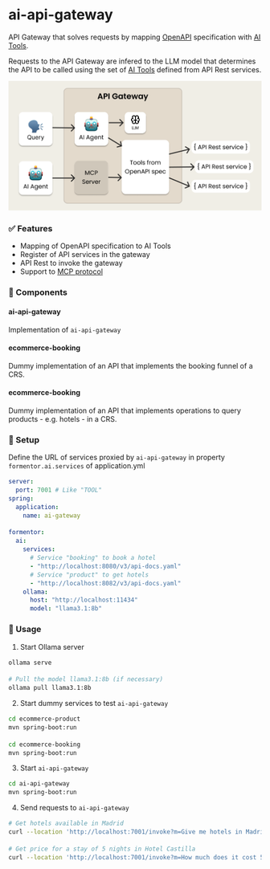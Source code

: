 # ai-api-gateway
API Gateway that solves requests by mapping [OpenAPI](https://en.wikipedia.org/wiki/OpenAPI_Specification) specification with [AI Tools](https://docs.spring.io/spring-ai/reference/api/tools.html).

Requests to the API Gateway are infered to the LLM model that determines the API to be called using the set of [AI Tools](https://docs.spring.io/spring-ai/reference/api/tools.html) defined from API Rest services. 

![ai-api-gateway](_docs/ai-api-gateway.png)


### ✅ Features
- Mapping of OpenAPI specification to AI Tools
- Register of API services in the gateway
- API Rest to invoke the gateway
- Support to [MCP protocol](https://github.com/modelcontextprotocol)

### 🧩 Components
#### ai-api-gateway
Implementation of `ai-api-gateway`

#### ecommerce-booking
Dummy implementation of an API that implements the booking funnel of a CRS.

#### ecommerce-booking
Dummy implementation of an API that implements operations to query products - e.g. hotels - in a CRS.  

### 🔧 Setup
Define the URL of services proxied by `ai-api-gateway` in property `formentor.ai.services` of application.yml
```yml
server:
  port: 7001 # Like "TOOL"
spring:
  application:
    name: ai-gateway

formentor:
  ai:
    services:
      # Service "booking" to book a hotel
      - "http://localhost:8080/v3/api-docs.yaml"
      # Service "product" to get hotels
      - "http://localhost:8082/v3/api-docs.yaml"
    ollama:
      host: "http://localhost:11434"
      model: "llama3.1:8b"
```
### 🚀  Usage
1. Start Ollama server
```sh
ollama serve

# Pull the model llama3.1:8b (if necessary)
ollama pull llama3.1:8b
```

2. Start dummy services to test `ai-api-gateway`
```sh
cd ecommerce-product
mvn spring-boot:run

cd ecommerce-booking
mvn spring-boot:run
```

3. Start `ai-api-gateway`
```sh
cd ai-api-gateway
mvn spring-boot:run
```

4. Send requests to `ai-api-gateway`
```sh
# Get hotels available in Madrid
curl --location 'http://localhost:7001/invoke?m=Give me hotels in Madrid'

# Get price for a stay of 5 nights in Hotel Castilla
curl --location 'http://localhost:7001/invoke?m=How much does it cost 5 night in Hotel Castilla for 2025/08/05
```

